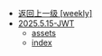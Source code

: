 - [返回上一级 [weekly]](weekly/)
- [2025.5.15-JWT](weekly/2025.5.15-JWT/)
  - [assets](weekly/2025.5.15-JWT/assets/)
  - [index](weekly/2025.5.15-JWT/index.md)
